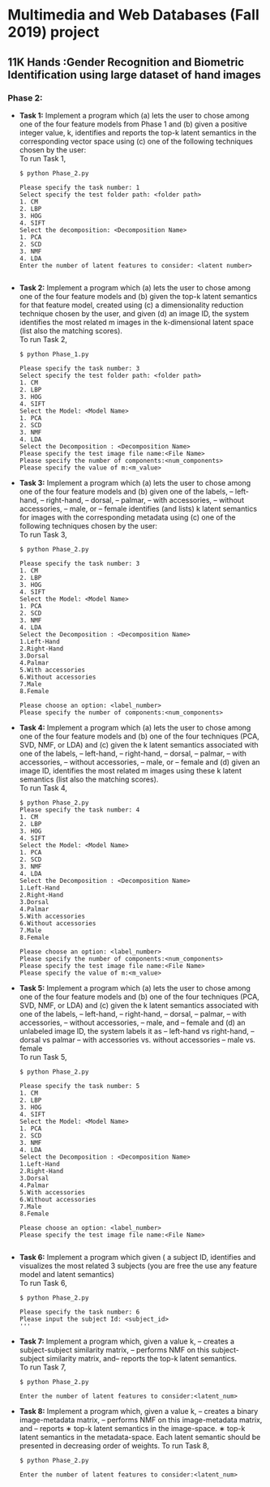 # Multimedia and Web Databases (Fall 2019) project

## 11K Hands :Gender Recognition and Biometric Identification using large dataset of hand images

### Phase 2:

* **Task 1:** 
Implement a program which (a) lets the user to chose among one of the four feature models from Phase 1 and
(b) given a positive integer value, k, identifies and reports the top-k latent semantics in the corresponding vector space
using (c) one of the following techniques chosen by the user: <br/>
To run Task 1,
    ```
    $ python Phase_2.py

    Please specify the task number: 1
    Select specify the test folder path: <folder path>
    1. CM
    2. LBP
    3. HOG
    4. SIFT
    Select the decomposition: <Decomposition Name>
    1. PCA
    2. SCD
    3. NMF
    4. LDA 
    Enter the number of latent features to consider: <latent number>
        
    ```
* **Task 2:**
Implement a program which (a) lets the user to chose among one of the four feature models and (b) given the
top-k latent semantics for that feature model, created using (c) a dimensionality reduction technique chosen by the user,
and given (d) an image ID, the system identifies the most related m images in the k-dimensional latent space (list also
the matching scores).<br/>
To run Task 2,
    ```
    $ python Phase_1.py

    Please specify the task number: 3
    Select specify the test folder path: <folder path>
    1. CM
    2. LBP
    3. HOG
    4. SIFT
    Select the Model: <Model Name>
    1. PCA
    2. SCD
    3. NMF
    4. LDA 
    Select the Decomposition : <Decomposition Name>
    Please specify the test image file name:<File Name>
    Please specify the number of components:<num_components>
    Please specify the value of m:<m_value> 
    ```

* **Task 3:**
Implement a program which (a) lets the user to chose among one of the four feature models and (b) given one of
the labels,
– left-hand,
– right-hand,
– dorsal,
– palmar,
– with accessories,
– without accessories,
– male, or
– female
identifies (and lists) k latent semantics for images with the corresponding metadata using (c) one of the following techniques chosen by the user: <br/>
To run Task 3,
    ```
    $ python Phase_2.py

    Please specify the task number: 3
    1. CM
    2. LBP
    3. HOG
    4. SIFT
    Select the Model: <Model Name>
    1. PCA
    2. SCD
    3. NMF
    4. LDA 
    Select the Decomposition : <Decomposition Name>
    1.Left-Hand
    2.Right-Hand
    3.Dorsal
    4.Palmar
    5.With accessories
    6.Without accessories
    7.Male
    8.Female
    
    Please choose an option: <label_number>
    Please specify the number of components:<num_components>
    ```
    
 * **Task 4:**
Implement a program which (a) lets the user to chose among one of the four feature models and (b) one of the
four techniques (PCA, SVD, NMF, or LDA) and (c) given the k latent semantics associated with one of the labels,
– left-hand,
– right-hand,
– dorsal,
– palmar,
– with accessories,
– without accessories,
– male, or
– female
and (d) given an image ID, identifies the most related m images using these k latent semantics (list also the matching
scores). <br/>
To run Task 4,
    ```
    $ python Phase_2.py
    Please specify the task number: 4
    1. CM
    2. LBP
    3. HOG
    4. SIFT
    Select the Model: <Model Name>
    1. PCA
    2. SCD
    3. NMF
    4. LDA 
    Select the Decomposition : <Decomposition Name>
    1.Left-Hand
    2.Right-Hand
    3.Dorsal
    4.Palmar
    5.With accessories
    6.Without accessories
    7.Male
    8.Female
    
    Please choose an option: <label_number>
    Please specify the number of components:<num_components>
    Please specify the test image file name:<File Name>
    Please specify the value of m:<m_value> 
    ```   
* **Task 5:**
Implement a program which (a) lets the user to chose among one of the four feature models and (b) one of the
four techniques (PCA, SVD, NMF, or LDA) and (c) given the k latent semantics associated with one of the labels,
– left-hand,
– right-hand,
– dorsal,
– palmar,
– with accessories,
– without accessories,
– male, and
– female
and (d) an unlabeled image ID, the system labels it as
– left-hand vs right-hand,
– dorsal vs palmar
– with accessories vs. without accessories
– male vs. female <br/>
To run Task 5,
    ```
    $ python Phase_2.py

    Please specify the task number: 5
    1. CM
    2. LBP
    3. HOG
    4. SIFT
    Select the Model: <Model Name>
    1. PCA
    2. SCD
    3. NMF
    4. LDA 
    Select the Decomposition : <Decomposition Name>
    1.Left-Hand
    2.Right-Hand
    3.Dorsal
    4.Palmar
    5.With accessories
    6.Without accessories
    7.Male
    8.Female
    
    Please choose an option: <label_number>
    Please specify the test image file name:<File Name>
                                              
    ```
    
* **Task 6:** 
Implement a program which given ( a subject ID, identifies and visualizes the most related 3 subjects (you are
free the use any feature model and latent semantics) <br/>
To run Task 6,
    ```
    $ python Phase_2.py

    Please specify the task number: 6
    Please input the subject Id: <subject_id>     
    '''
    
* **Task 7:** 
Implement a program which, given a value k,
– creates a subject-subject similarity matrix,
– performs NMF on this subject-subject similarity matrix, and– reports the top-k latent semantics. <br/>
To run Task 7,
    ```
    $ python Phase_2.py

    Enter the number of latent features to consider:<latent_num>

* **Task 8:** 
Implement a program which, given a value k,
– creates a binary image-metadata matrix,
– performs NMF on this image-metadata matrix, and
– reports
∗ top-k latent semantics in the image-space.
∗ top-k latent semantics in the metadata-space.
Each latent semantic should be presented in decreasing order of weights.
To run Task 8,
    ```
    $ python Phase_2.py

    Enter the number of latent features to consider:<latent_num>

    ```
